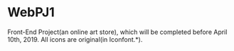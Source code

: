 # WebPJ1
Front-End Project(an online art store), which will be completed before April 10th, 2019.
All icons are original(in Iconfont.*).